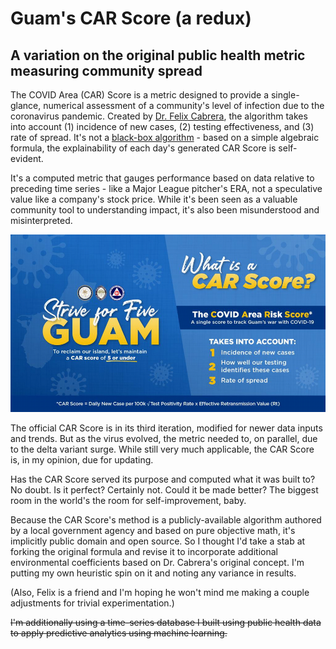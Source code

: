# Guam's CAR Score (a redux)
## A variation on the original public health metric measuring community spread 

The COVID Area (CAR) Score is a metric designed to provide a single-glance, numerical assessment of a community's level of infection due to the coronavirus pandemic. Created by [Dr. Felix Cabrera](https://www.facebook.com/felix.t.cabrera/), the algorithm takes into account (1) incidence of new cases, (2) testing effectiveness, and (3) rate of spread. It's not a [black-box algorithm](https://en.wikipedia.org/wiki/Black_box) - based on a simple algebraic formula, the explainability of each day's generated CAR Score is self-evident. 

It's a computed metric that gauges performance based on data relative to preceding time series - like a Major League pitcher's ERA, not a speculative value like a company's stock price. While it's been seen as a valuable community tool to understanding impact, it's also been misunderstood and misinterpreted. 

![Original CAR Score formula](https://github.com/jasonsalas/guam-car-score-redux/blob/main/CAR_Score_formula.png?raw=true)

The official CAR Score is in its third iteration, modified for newer data inputs and trends. But as the virus evolved, the metric needed to, on parallel, due to the delta variant surge. While still very much applicable, the CAR Score is, in my opinion, due for updating.

Has the CAR Score served its purpose and computed what it was built to? No doubt. Is it perfect? Certainly not. Could it be made better? The biggest room in the world's the room for self-improvement, baby. 

Because the CAR Score's method is a publicly-available algorithm authored by a local government agency and based on pure objective math, it's implicitly public domain and open source. So I thought I'd take a stab at forking the original formula and revise it to incorporate additional environmental coefficients based on Dr. Cabrera's original concept. I'm putting my own heuristic spin on it and noting any variance in results.

(Also, Felix is a friend and I'm hoping he won't mind me making a couple adjustments for trivial experimentation.)

~~I'm additionally using a time-series database I built using public health data to apply predictive analytics using machine learning.~~
